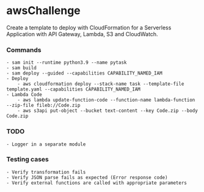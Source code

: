 # awsChallenge
Create a template to deploy with CloudFormation for a Serverless Application with API Gateway, Lambda, S3 and CloudWatch.

### Commands
	- sam init --runtime python3.9 --name pytask
	- sam build
	- sam deploy --guided --capabilities CAPABILITY_NAMED_IAM
	- Deploy
		- aws cloudformation deploy --stack-name task --template-file template.yaml --capabilities CAPABILITY_NAMED_IAM
	- Lambda Code
		- aws lambda update-function-code --function-name lambda-function --zip-file fileb://Code.zip
		- aws s3api put-object --bucket text-content --key Code.zip --body Code.zip

### TODO
	- Logger in a separate module

### Testing cases
	- Verify transformation fails
	- Verify JSON parse fails as expected (Error response code)
	- Verify external functions are called with appropriate parameters
